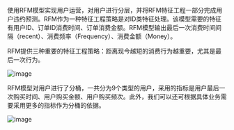 
使用RFM模型实现用户运营，对用户进行分层，并将RFM特征工程一部分完成用户违约预测。RFM作为一种特征工程策略是对ID类特征处理。该模型需要的特征有用户ID、订单ID消费时间、订单消费金额。RFM模型输出最后一次消费时间间隔（recent）、消费频率（Frequency）、消费金额（Money）。

RFM提供三种重要的特征工程策略：距离现今越短的消费行为越重要，尤其是最后一次行为。

![image](https://user-images.githubusercontent.com/68730894/115359225-0f406200-a1f1-11eb-9920-eba5f3572426.png)

RFM模型对用户进行了分桶，一共分为9个类型的用户，采用的指标是用户最后一次购买时间、用户购买金额、用户购买频次。此外，我们可以还可根据具体业务需要采用更多的指标作为分桶的依据。

![image](https://user-images.githubusercontent.com/68730894/115359301-21ba9b80-a1f1-11eb-979f-0b51e0f1d412.png)

